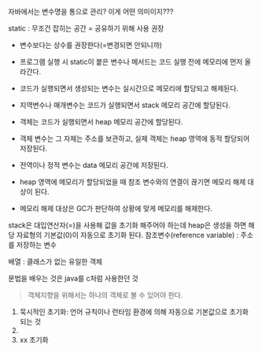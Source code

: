 자바에서는 변수명을 통으로 관리?
이게 어떤 의미이지???

static : 무조건 잡히는 공간 = 공유하기 위해 사용 권장
 - 변수보다는 상수를 권장한다(=변경되면 안되니까)
 - 프로그램 실행 시 static이 붙은 변수나 메서드는 코드 실행 전에 메모리에 먼저 올라간다.
 - 코드가 실행되면서 생성되는 변수는  실시간으로 메모리에 할당되고 해제된다.


 - 지역변수나 매개변수는 코드가 실행되면서 stack 메모리 공간에 할당된다.
 - 객체는 코드가 실행되면서 heap 메모리 공간에 할당된다.
 - 객체 변수는 그 자체는 주소를 보관하고, 실제 객체는 heap 영역에 동적 할당되어 저장된다.
 - 전역이나 정적 변수는 data 메모리 공간에 저장된다.
 - heap 영역에 메모리가 할당되었을 때 참조 변수와의 연결이 끊기면 메모리 해제 대상이 된다.
 - 메모리 해제 대상은 GC가 판단하여 상황에 맞게 메모리를 해제한다.



stack은 대입연산자(=)을 사용해 값을 초기화 해주어야 하는데
heap은  생성을 하면 해당 자료형의 기본값(0)이 자동으로 초기화 된다. 
참조변수(reference variable) : 주소를 저장하는 변수

배열 : 클래스가 없는 유일한 객체

문법을 배우는 것은 java를 c처럼 사용한던 것
> 객체지향을 위해서는 하나의 객체로 볼 수 있어야 한다.





1. 묵시적인 초기화: 언어 규칙이나 런타임 환경에 의해 자동으로 기본값으로 초기화 되는 것
2.  
3. xx 초기화
